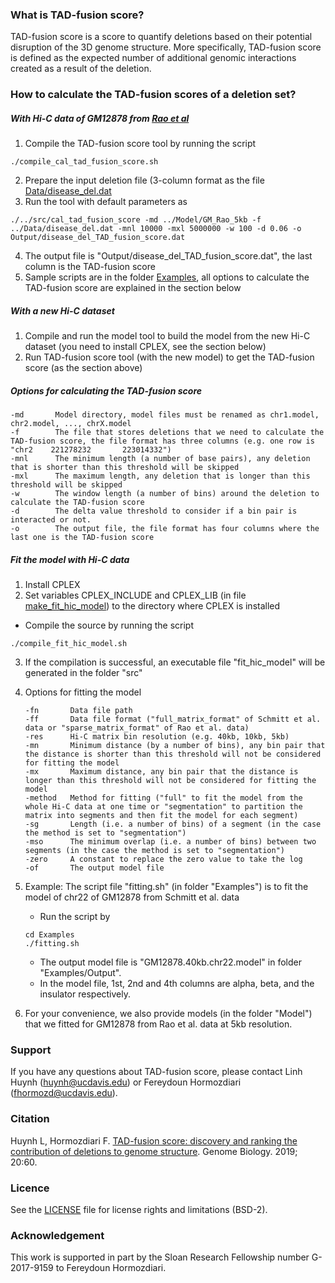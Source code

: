 ### What is TAD-fusion score?
TAD-fusion score is a score to quantify deletions based on their potential disruption of the 3D genome structure. More specifically, TAD-fusion score is defined as the expected number of additional genomic interactions created as a result of the deletion.

### How to calculate the TAD-fusion scores of a deletion set?

##### With Hi-C data of GM12878 from [Rao et al](https://www.cell.com/abstract/S0092-8674(14)01497-4)
  
1. Compile the TAD-fusion score tool by running the script
```
./compile_cal_tad_fusion_score.sh
```
2. Prepare the input deletion file (3-column format as the file [Data/disease_del.dat](./Data/disease_del.dat)
3. Run the tool with default parameters as 
```
./../src/cal_tad_fusion_score -md ../Model/GM_Rao_5kb -f ../Data/disease_del.dat -mnl 10000 -mxl 5000000 -w 100 -d 0.06 -o Output/disease_del_TAD_fusion_score.dat
```
4. The output file is "Output/disease_del_TAD_fusion_score.dat", the last column is the TAD-fusion score
5. Sample scripts are in the folder [Examples](./Examples), all options to calculate the TAD-fusion score are explained in the section below

##### With a new Hi-C dataset
1. Compile and run the model tool to build the model from the new Hi-C dataset (you need to install CPLEX, see the section below)
2. Run TAD-fusion score tool (with the new model) to get the TAD-fusion score (as the section above)

##### Options for calculating the TAD-fusion score
    -md       Model directory, model files must be renamed as chr1.model, chr2.model, ..., chrX.model 
    -f        The file that stores deletions that we need to calculate the TAD-fusion score, the file format has three columns (e.g. one row is "chr2    221278232       223014332")
    -mnl      The minimum length (a number of base pairs), any deletion that is shorter than this threshold will be skipped
    -mxl      The maximum length, any deletion that is longer than this threshold will be skipped
    -w        The window length (a number of bins) around the deletion to calculate the TAD-fusion score
    -d        The delta value threshold to consider if a bin pair is interacted or not.
    -o        The output file, the file format has four columns where the last one is the TAD-fusion score  

##### Fit the model with Hi-C data

1. Install CPLEX
2. Set variables CPLEX_INCLUDE and CPLEX_LIB (in file [make_fit_hic_model](./src/make_fit_hic_model)) to the directory where CPLEX is installed
- Compile the source by running the script
```
./compile_fit_hic_model.sh
```
3. If the compilation is successful, an executable file "fit_hic_model" will be generated in the folder "src"
4. Options for fitting the model

       -fn       Data file path
       -ff       Data file format ("full_matrix_format" of Schmitt et al. data or "sparse_matrix_format" of Rao et al. data)
       -res      Hi-C matrix bin resolution (e.g. 40kb, 10kb, 5kb)
       -mn       Minimum distance (by a number of bins), any bin pair that the distance is shorter than this threshold will not be considered for fitting the model
       -mx       Maximum distance, any bin pair that the distance is longer than this threshold will not be considered for fitting the model
       -method   Method for fitting ("full" to fit the model from the whole Hi-C data at one time or "segmentation" to partition the matrix into segments and then fit the model for each segment)
       -sg       Length (i.e. a number of bins) of a segment (in the case the method is set to "segmentation")
       -mso      The minimum overlap (i.e. a number of bins) between two segments (in the case the method is set to "segmentation")
       -zero     A constant to replace the zero value to take the log
       -of       The output model file
5. Example: The script file "fitting.sh" (in folder "Examples") is to fit the model of chr22 of GM12878 from Schmitt et al. data
   - Run the script by
   ```
   cd Examples
   ./fitting.sh
   ```
   - The output model file is "GM12878.40kb.chr22.model" in folder "Examples/Output".
   - In the model file, 1st, 2nd and 4th columns are alpha, beta, and the insulator respectively.
6. For your convenience, we also provide models (in the folder "Model") that we fitted for GM12878 from Rao et al. data at 5kb resolution.

### Support

If you have any questions about TAD-fusion score, please contact Linh Huynh (huynh@ucdavis.edu) or Fereydoun Hormozdiari (fhormozd@ucdavis.edu).

### Citation

Huynh L, Hormozdiari F. [TAD-fusion score: discovery and ranking the contribution of deletions to genome structure](https://genomebiology.biomedcentral.com/articles/10.1186/s13059-019-1666-7). Genome Biology. 2019; 20:60.

### Licence

See the [LICENSE](./LICENSE.txt) file for license rights and limitations (BSD-2).

### Acknowledgement

This work is supported in part by the Sloan Research Fellowship number G-2017-9159 to Fereydoun Hormozdiari.
